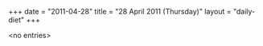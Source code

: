 +++
date = "2011-04-28"
title = "28 April 2011 (Thursday)"
layout = "daily-diet"
+++


\<no entries\>